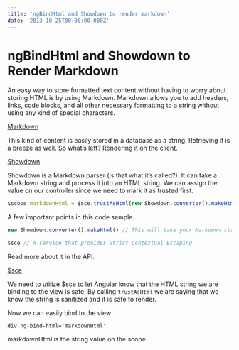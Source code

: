 ```yaml
---
title: 'ngBindHtml and Showdown to render markdown'
date: '2013-10-25T00:00:00.000Z'
---
```


# ngBindHtml and Showdown to Render Markdown

An easy way to store formatted text content without having to worry about storing HTML is by using Markdown. Markdown allows you to add headers, links, code blocks, and all other necessary formatting to a string without using any kind of special characters.

[Markdown](https://en.wikipedia.org/wiki/Markdown)

This kind of content is easily stored in a database as a string. Retrieving it is a breeze as well. So what’s left? Rendering it on the client.

[Showdown](https://github.com/coreyti/showdown)

Showdown is a Markdown parser (is that what it’s called?). It can take a
Markdown string and process it into an HTML string. We can assign the
value on our controller since we need to mark it as trusted first.

```javascript
$scope.markdownHtml = $sce.trustAsHtml(new Showdown.converter().makeHtml(md);
```

A few important points in this code sample.

```javascript
new Showdown.converter().makeHtml() // This will take your Markdown string and return an HTML string.

$sce // A service that provides Strict Contextual Escaping.
```

Read more about it in the API.

[$sce](http://docs.angularjs.org/api/ng.%24sce)

We need to utilize $sce to let Angular know that the HTML string we are binding to the view is safe. By calling `trustAsHtml` we are saying that we know the string is sanitized and it is safe to render.

Now we can easily bind to the view

```markup
div ng-bind-html='markdownHtml'
```

markdownHtml is the string value on the scope.